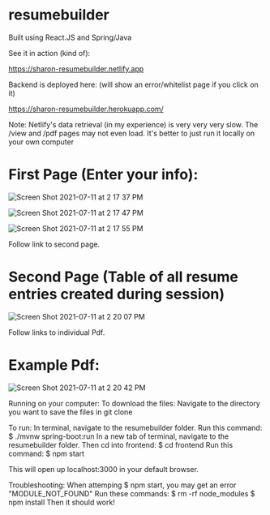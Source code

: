 # resumebuilder
Built using React.JS and Spring/Java

See it in action (kind of):

https://sharon-resumebuilder.netlify.app

Backend is deployed here: (will show an error/whitelist page if you click on it)

https://sharon-resumebuilder.herokuapp.com/

Note: Netlify's data retrieval (in my experience) is very very very slow. The /view and /pdf pages may not even load.
It's better to just run it locally on your own computer

# First Page (Enter your info):

![Screen Shot 2021-07-11 at 2 17 37 PM](https://user-images.githubusercontent.com/49866981/125185543-0ee7be00-e258-11eb-8cdd-9e7f738fe7e6.png)

![Screen Shot 2021-07-11 at 2 17 47 PM](https://user-images.githubusercontent.com/49866981/125185557-2161f780-e258-11eb-95b1-e91c34ac385d.png)

![Screen Shot 2021-07-11 at 2 17 55 PM](https://user-images.githubusercontent.com/49866981/125185565-28890580-e258-11eb-900b-4c78109f78c3.png)

Follow link to second page.
# Second Page (Table of all resume entries created during session)

![Screen Shot 2021-07-11 at 2 20 07 PM](https://user-images.githubusercontent.com/49866981/125185572-2de65000-e258-11eb-9197-772d8b6b2d33.png)

Follow links to individual Pdf.
# Example Pdf:

![Screen Shot 2021-07-11 at 2 20 42 PM](https://user-images.githubusercontent.com/49866981/125185577-350d5e00-e258-11eb-978a-461011a431c7.png)

Running on your computer:
To download the files:
Navigate to the directory you want to save the files in
git clone

To run:
In terminal, navigate to the resumebuilder folder.
Run this command: $ ./mvnw spring-boot:run
In a new tab of terminal, navigate to the resumebuilder folder.
Then cd into frontend: $ cd frontend
Run this command: $ npm start

This will open up localhost:3000 in your default browser.

Troubleshooting:
When attemping $ npm start, you may get an error "MODULE_NOT_FOUND"
Run these commands:
$ rm -rf node_modules
$ npm install
Then it should work!
